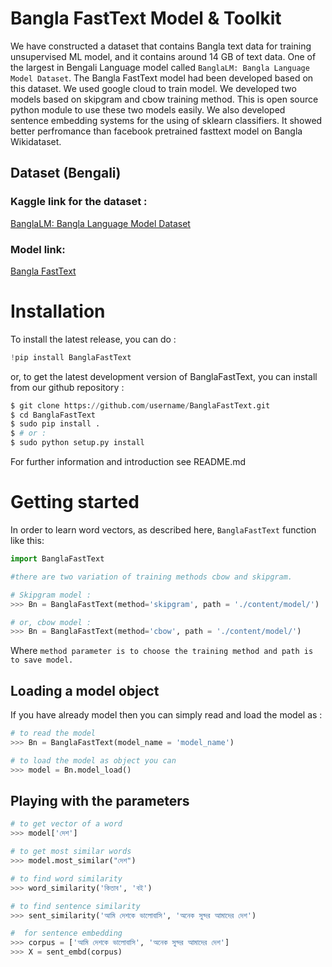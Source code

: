 # Bangla FastText Model & Toolkit
We have constructed a dataset that contains Bangla text data for training unsupervised ML model, and it contains around 14 GB of text data. One of the largest in Bengali Language model called `BanglaLM: Bangla Language Model Dataset`. The Bangla FastText model had been developed based on this dataset. We used google cloud to train model. We developed two models based on skipgram and cbow training method. This is open source python module to use these two models easily. We also developed sentence embedding systems for the using of sklearn classifiers. It showed better perfromance than facebook pretrained fasttext model on Bangla Wikidataset.
## Dataset (Bengali)

### Kaggle link for the dataset :
[BanglaLM: Bangla Language Model Dataset](https://www.kaggle.com/gakowsher/bangla-language-model-dataset)
### Model link:
[Bangla FastText](https://www.kaggle.com/gakowsher/bangla-fasttext)



# Installation
To install the latest release, you can do :

``` python
!pip install BanglaFastText
```
or, to get the latest development version of BanglaFastText, you can install from our github repository :
``` python
$ git clone https://github.com/username/BanglaFastText.git
$ cd BanglaFastText
$ sudo pip install .
$ # or :
$ sudo python setup.py install
```
For further information and introduction see README.md

# Getting started

In order to learn word vectors, as described here, `BanglaFastText` function like this:
``` python
import BanglaFastText

#there are two variation of training methods cbow and skipgram. 

# Skipgram model :
>>> Bn = BanglaFastText(method='skipgram', path = './content/model/')

# or, cbow model :
>>> Bn = BanglaFastText(method='cbow', path = './content/model/')
```
Where  `method parameter is to choose the training method and path is to save model.`

## Loading a model object
If you have already model then you can simply read and load the model as :

``` python
# to read the model
>>> Bn = BanglaFastText(model_name = 'model_name')

# to load the model as object you can
>>> model = Bn.model_load()
```
## Playing with the parameters
``` python
# to get vector of a word
>>> model['দেশ']

# to get most similar words
>>> model.most_similar("দেশ")

# to find word similarity
>>> word_similarity('কিতাব', 'বই')

# to find sentence similarity
>>> sent_similarity('আমি দেশকে ভালোবাসি', 'অনেক সুন্দর আমাদের দেশ')

#  for sentence embedding 
>>> corpus = ['আমি দেশকে ভালোবাসি', 'অনেক সুন্দর আমাদের দেশ']
>>> X = sent_embd(corpus)
```

